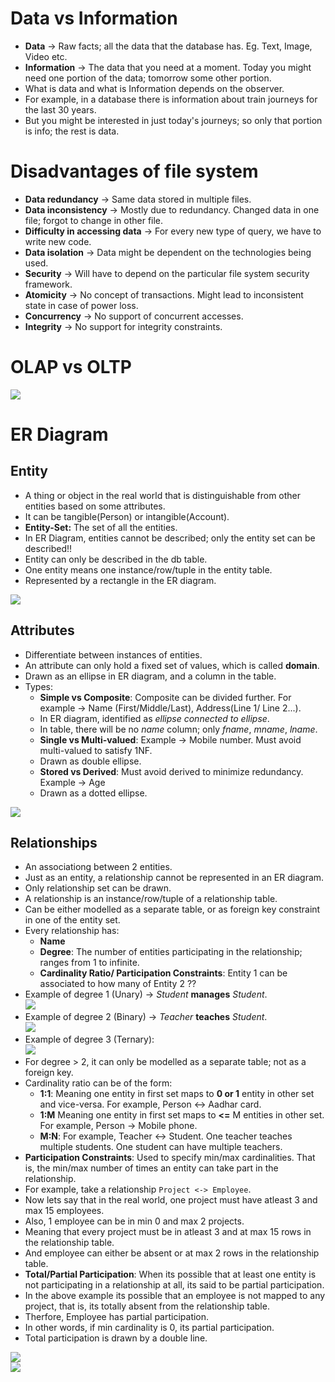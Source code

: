 # Data vs Information

- **Data** -> Raw facts; all the data that the database has. Eg. Text, Image, Video etc. 
- **Information** -> The data that you need at a moment. Today you might need one portion of the data; tomorrow some other portion.
- What is data and what is Information depends on the observer.
- For example, in a database there is information about train journeys for the last 30 years.
- But you might be interested in just today's journeys; so only that portion is info; the rest is data.

# Disadvantages of file system

- **Data redundancy** -> Same data stored in multiple files.
- **Data inconsistency** -> Mostly due to redundancy. Changed data in one file; forgot to change in other file.
- **Difficulty in accessing data** -> For every new type of query, we have to write new code.
- **Data isolation** -> Data might be dependent on the technologies being used.
- **Security** -> Will have to depend on the particular file system security framework.
- **Atomicity** -> No concept of transactions. Might lead to inconsistent state in case of power loss.
- **Concurrency** -> No support of concurrent accesses.
- **Integrity** -> No support for integrity constraints.

# OLAP vs OLTP

![](assets/olap-vs-oltp.png)

# ER Diagram

## Entity

- A thing or object in the real world that is distinguishable from other entities based on some attributes.
- It can be tangible(Person) or intangible(Account).
- **Entity-Set:** The set of all the entities.
- In ER Diagram, entities cannot be described; only the entity set can be described!!
- Entity can only be described in the db table.
- One entity means one instance/row/tuple in the entity table.
- Represented by a rectangle in the ER diagram.

![](assets/er-diagram.jpg)

## Attributes

- Differentiate between instances of entities.
- An attribute can only hold a fixed set of values, which is called **domain**.
- Drawn as an ellipse in ER diagram, and a column in the table.
- Types:
  - **Simple vs Composite**: Composite can be divided further. For example -> Name (First/Middle/Last), Address(Line 1/ Line 2...).
  - In ER diagram, identified as *ellipse connected to ellipse*.
  - In table, there will be no *name* column; only *fname*, *mname*, *lname*.
  - **Single vs Multi-valued**: Example -> Mobile number. Must avoid multi-valued to satisfy 1NF.
  - Drawn as double ellipse.
  - **Stored vs Derived**: Must avoid derived to minimize redundancy. Example -> Age
  - Drawn as a dotted ellipse.

![](assets/attributes.png)

## Relationships

- An associationg between 2 entities.
- Just as an entity, a relationship cannot be represented in an ER diagram.
- Only relationship set can be drawn.
- A relationship is an instance/row/tuple of a relationship table.
- Can be either modelled as a separate table, or as foreign key constraint in one of the entity set.
- Every relationship has:
  - **Name**
  - **Degree**: The number of entities participating in the relationship; ranges from 1 to infinite.
  - **Cardinality Ratio/ Participation Constraints**: Entity 1 can be associated to how many of Entity 2 ??
- Example of degree 1 (Unary) -> *Student* **manages** *Student*.  
![](assets/student-student-relation.png)   
- Example of degree 2 (Binary) -> *Teacher* **teaches** *Student*.  
![](assets/teacher-student-relation.png)  
- Example of degree 3 (Ternary):  
![](assets/relation-degree-3.png)  
- For degree > 2, it can only be modelled as a separate table; not as a foreign key.
- Cardinality ratio can be of the form:
  - **1:1**: Meaning one entity in first set maps to **0 or 1** entity in other set and vice-versa. For example, Person <-> Aadhar card.
  - **1:M** Meaning one entity in first set maps to **<=** M entities in other set. For example, Person -> Mobile phone.
  - **M:N**: For example, Teacher <-> Student. One teacher teaches multiple students. One student can have multiple teachers.
- **Participation Constraints**: Used to specify min/max cardinalities. That is, the min/max number of times an entity can take part in the relationship.
- For example, take a relationship `Project <-> Employee`.
- Now lets say that in the real world, one project must have atleast 3 and max 15 employees.
- Also, 1 employee can be in min 0 and max 2 projects.
- Meaning that every project must be in atleast 3 and at max 15 rows in the relationship table.
- And employee can either be absent or at max 2 rows in the relationship table.
- **Total/Partial Participation**: When its possible that at least one entity is not participating in a relationship at all, its said to be partial participation.
- In the above example its possible that an employee is not mapped to any project, that is, its totally absent from the relationship table.
- Therfore, Employee has partial participation.
- In other words, if min cardinality is 0, its partial participation.
- Total participation is drawn by a double line.

![](assets/min-max-cardinality.png)  
![](assets/total-participation.png)  


